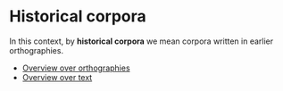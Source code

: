 Historical corpora
==================

In this context, by **historical corpora** we mean corpora written in earlier orthographies.

- [Overview over orthographies](ling/hist/orthography.html)
- [Overview over text](ling/hist/texts.html)